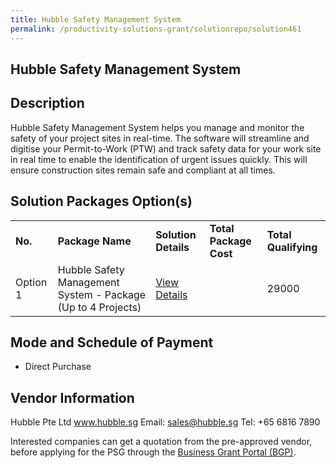```yaml
---
title: Hubble Safety Management System
permalink: /productivity-solutions-grant/solutionrepo/solution461
---
```


## Hubble Safety Management System

## Description

Hubble Safety Management System helps you manage and monitor the safety of your project sites in real-time. The software will streamline and digitise your Permit-to-Work (PTW) and track safety data for your work site in real time to enable the identification of urgent issues quickly. This will ensure construction sites remain safe and compliant at all times.

## Solution Packages Option(s)

<table>
<tr>
<td><b>No.</b></td>
<td><b>Package Name</b></td>
<td><b>Solution Details</b></td>
<td><b>Total Package Cost</b></td>
<td><b>Total Qualifying</b></td>
</tr>
<tr>
<td>Option 1</td>
<td>Hubble Safety Management System - Package (Up to 4 Projects)</td>
<td><a href='https://www.gobusiness.gov.sg/images/psg/Hubble_20200081_Annex_3_20200625144358_Part_4.pdf'>View Details</a></td>
<td></td>
<td>29000</td>
</tr>
</table>

## Mode and Schedule of Payment

 - Direct Purchase

## Vendor Information

 Hubble Pte Ltd
www.hubble.sg
Email: sales@hubble.sg
Tel: +65 6816 7890

Interested companies can get a quotation from the pre-approved vendor, before applying for the PSG through the <a href='https://www.businessgrants.gov.sg/'>Business Grant Portal (BGP)</a>.
<script src="/jquery/resize-tables.js"></script>

